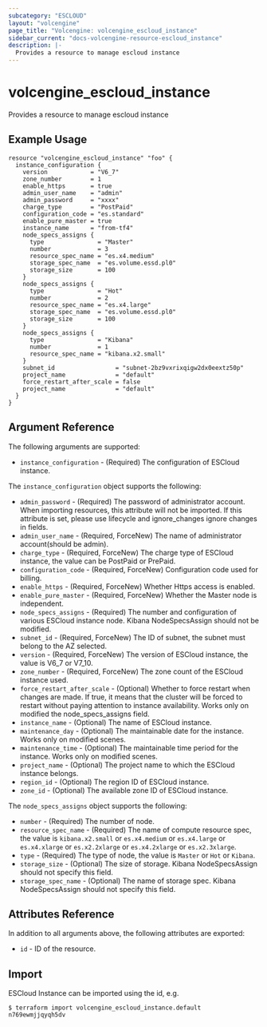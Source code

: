 ```yaml
---
subcategory: "ESCLOUD"
layout: "volcengine"
page_title: "Volcengine: volcengine_escloud_instance"
sidebar_current: "docs-volcengine-resource-escloud_instance"
description: |-
  Provides a resource to manage escloud instance
---
```

# volcengine_escloud_instance
Provides a resource to manage escloud instance
## Example Usage
```hcl
resource "volcengine_escloud_instance" "foo" {
  instance_configuration {
    version            = "V6_7"
    zone_number        = 1
    enable_https       = true
    admin_user_name    = "admin"
    admin_password     = "xxxx"
    charge_type        = "PostPaid"
    configuration_code = "es.standard"
    enable_pure_master = true
    instance_name      = "from-tf4"
    node_specs_assigns {
      type               = "Master"
      number             = 3
      resource_spec_name = "es.x4.medium"
      storage_spec_name  = "es.volume.essd.pl0"
      storage_size       = 100
    }
    node_specs_assigns {
      type               = "Hot"
      number             = 2
      resource_spec_name = "es.x4.large"
      storage_spec_name  = "es.volume.essd.pl0"
      storage_size       = 100
    }
    node_specs_assigns {
      type               = "Kibana"
      number             = 1
      resource_spec_name = "kibana.x2.small"
    }
    subnet_id                 = "subnet-2bz9vxrixqigw2dx0eextz50p"
    project_name              = "default"
    force_restart_after_scale = false
    project_name              = "default"
  }
}
```
## Argument Reference
The following arguments are supported:
* `instance_configuration` - (Required) The configuration of ESCloud instance.

The `instance_configuration` object supports the following:

* `admin_password` - (Required) The password of administrator account. When importing resources, this attribute will not be imported. If this attribute is set, please use lifecycle and ignore_changes ignore changes in fields.
* `admin_user_name` - (Required, ForceNew) The name of administrator account(should be admin).
* `charge_type` - (Required, ForceNew) The charge type of ESCloud instance, the value can be PostPaid or PrePaid.
* `configuration_code` - (Required, ForceNew) Configuration code used for billing.
* `enable_https` - (Required, ForceNew) Whether Https access is enabled.
* `enable_pure_master` - (Required, ForceNew) Whether the Master node is independent.
* `node_specs_assigns` - (Required) The number and configuration of various ESCloud instance node. Kibana NodeSpecsAssign should not be modified.
* `subnet_id` - (Required, ForceNew) The ID of subnet, the subnet must belong to the AZ selected.
* `version` - (Required, ForceNew) The version of ESCloud instance, the value is V6_7 or V7_10.
* `zone_number` - (Required, ForceNew) The zone count of the ESCloud instance used.
* `force_restart_after_scale` - (Optional) Whether to force restart when changes are made. If true, it means that the cluster will be forced to restart without paying attention to instance availability. Works only on modified the node_specs_assigns field.
* `instance_name` - (Optional) The name of ESCloud instance.
* `maintenance_day` - (Optional) The maintainable date for the instance. Works only on modified scenes.
* `maintenance_time` - (Optional) The maintainable time period for the instance. Works only on modified scenes.
* `project_name` - (Optional) The project name  to which the ESCloud instance belongs.
* `region_id` - (Optional) The region ID of ESCloud instance.
* `zone_id` - (Optional) The available zone ID of ESCloud instance.

The `node_specs_assigns` object supports the following:

* `number` - (Required) The number of node.
* `resource_spec_name` - (Required) The name of compute resource spec, the value is `kibana.x2.small` or `es.x4.medium` or `es.x4.large` or `es.x4.xlarge` or `es.x2.2xlarge` or `es.x4.2xlarge` or `es.x2.3xlarge`.
* `type` - (Required) The type of node, the value is `Master` or `Hot` or `Kibana`.
* `storage_size` - (Optional) The size of storage. Kibana NodeSpecsAssign should not specify this field.
* `storage_spec_name` - (Optional) The name of storage spec. Kibana NodeSpecsAssign should not specify this field.

## Attributes Reference
In addition to all arguments above, the following attributes are exported:
* `id` - ID of the resource.



## Import
ESCloud Instance can be imported using the id, e.g.
```
$ terraform import volcengine_escloud_instance.default n769ewmjjqyqh5dv
```

